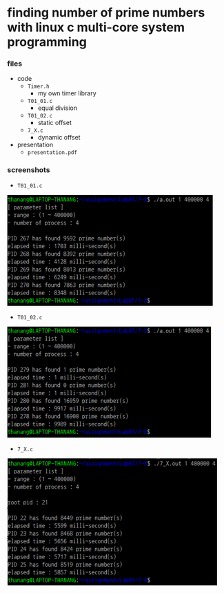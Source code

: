 # finding number of prime numbers with linux c multi-core system programming

### files
- code
	- `Timer.h`
		- my own timer library
	- `T01_01.c`
		- equal division
	- `T01_02.c`
		- static offset
	- `7_X.c`
		- dynamic offset
- presentation
	- `presentation.pdf`
	
### screenshots
- `T01_01.c`

![T01_01.png](https://github.com/BaeMinCheon/linux-c-multicore-prime-numbers/blob/master/screenshots/T01_01.png)

- `T01_02.c`

![T01_02.png](https://github.com/BaeMinCheon/linux-c-multicore-prime-numbers/blob/master/screenshots/T01_02.png)

- `7_X.c`

![7_X.png](https://github.com/BaeMinCheon/linux-c-multicore-prime-numbers/blob/master/screenshots/7_X.png)
